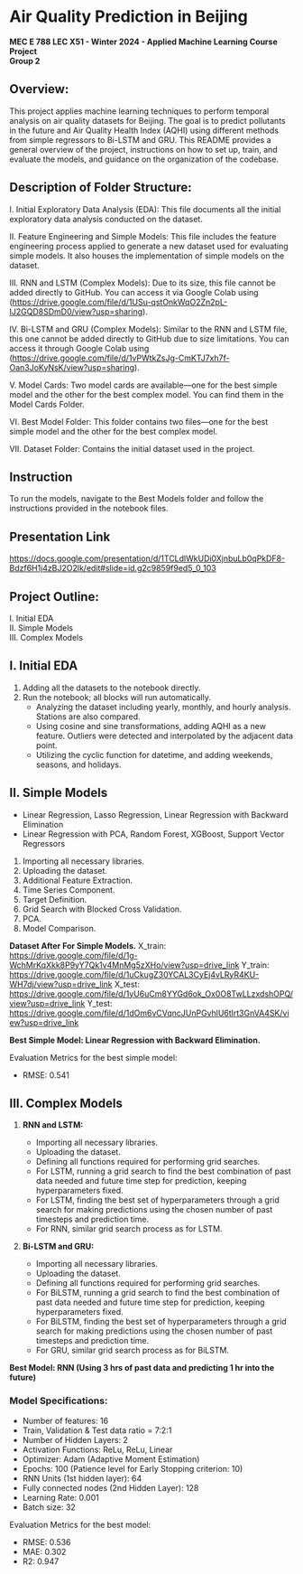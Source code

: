 # Air Quality Prediction in Beijing
**MEC E 788 LEC X51 - Winter 2024 - Applied Machine Learning Course Project**  
**Group 2**

## Overview:
This project applies machine learning techniques to perform temporal analysis on air quality datasets for Beijing. The goal is to predict pollutants in the future and Air Quality Health Index (AQHI) using different methods from simple regressors to Bi-LSTM and GRU. This README provides a general overview of the project, instructions on how to set up, train, and evaluate the models, and guidance on the organization of the codebase.

## Description of Folder Structure:
I. Initial Exploratory Data Analysis (EDA): 
   This file documents all the initial exploratory data analysis conducted on the dataset.

II. Feature Engineering and Simple Models: 
   This file includes the feature engineering process applied to generate a new dataset used for evaluating simple models. It also houses the implementation of simple models on the dataset.

III. RNN and LSTM (Complex Models): 
   Due to its size, this file cannot be added directly to GitHub. You can access it via Google Colab using (https://drive.google.com/file/d/1USu-qstOnkWqO2Zn2pL-IJ2GQD8SDmD0/view?usp=sharing).

IV. Bi-LSTM and GRU (Complex Models): 
   Similar to the RNN and LSTM file, this one cannot be added directly to GitHub due to size limitations. You can access it through Google Colab using (https://drive.google.com/file/d/1vPWtkZsJg-CmKTJ7xh7f-Oan3JoKyNsK/view?usp=sharing).

V. Model Cards: 
   Two model cards are available—one for the best simple model and the other for the best complex model. You can find them in the Model Cards Folder.

VI. Best Model Folder: 
   This folder contains two files—one for the best simple model and the other for the best complex model.

VII. Dataset Folder: 
   Contains the initial dataset used in the project.


## Instruction
To run the models, navigate to the Best Models folder and follow the instructions provided in the notebook files.

## Presentation Link
https://docs.google.com/presentation/d/1TCLdlWkUDi0XjnbuLb0qPkDF8-Bdzf6H1j4zBJ2O2lk/edit#slide=id.g2c9859f9ed5_0_103

## Project Outline:
I. Initial EDA  
II. Simple Models  
III. Complex Models  

## I. Initial EDA
1. Adding all the datasets to the notebook directly.
2. Run the notebook; all blocks will run automatically.
   - Analyzing the dataset including yearly, monthly, and hourly analysis. Stations are also compared.
   - Using cosine and sine transformations, adding AQHI as a new feature. Outliers were detected and interpolated by the adjacent data point.
   - Utilizing the cyclic function for datetime, and adding weekends, seasons, and holidays.

## II. Simple Models
- Linear Regression, Lasso Regression, Linear Regression with Backward Elimination
- Linear Regression with PCA, Random Forest, XGBoost, Support Vector Regressors

1. Importing all necessary libraries.
2. Uploading the dataset.
3. Additional Feature Extraction.
4. Time Series Component.
5. Target Definition.
6. Grid Search with Blocked Cross Validation.
7. PCA.
8. Model Comparison.

**Dataset After For Simple Models.**
X_train: https://drive.google.com/file/d/1g-WchMrKqXkk8P9yY7Qk1v4MnMg5zXHo/view?usp=drive_link
Y_train: https://drive.google.com/file/d/1uCkugZ30YCAL3CyEj4vLRyR4KU-WH7dj/view?usp=drive_link
X_test: https://drive.google.com/file/d/1yU6uCm8YYGd6ok_Ox0O8TwLLzxdshOPQ/view?usp=drive_link
Y_test: https://drive.google.com/file/d/1dOm6vCVqncJUnPGvhlU6tlrt3GnVA4SK/view?usp=drive_link

**Best Simple Model: Linear Regression with Backward Elimination.**

Evaluation Metrics for the best simple model:
- RMSE: 0.541

## III. Complex Models
1. **RNN and LSTM:**
   - Importing all necessary libraries.
   - Uploading the dataset.
   - Defining all functions required for performing grid searches.
   - For LSTM, running a grid search to find the best combination of past data needed and future time step for prediction, keeping hyperparameters fixed.
   - For LSTM, finding the best set of hyperparameters through a grid search for making predictions using the chosen number of past timesteps and prediction time.
   - For RNN, similar grid search process as for LSTM.
   
2. **Bi-LSTM and GRU:**
   - Importing all necessary libraries.
   - Uploading the dataset.
   - Defining all functions required for performing grid searches.
   - For BiLSTM, running a grid search to find the best combination of past data needed and future time step for prediction, keeping hyperparameters fixed.
   - For BiLSTM, finding the best set of hyperparameters through a grid search for making predictions using the chosen number of past timesteps and prediction time.
   - For GRU, similar grid search process as for BiLSTM.

**Best Model: RNN (Using 3 hrs of past data and predicting 1 hr into the future)**

### Model Specifications:
- Number of features: 16
- Train, Validation & Test data ratio = 7:2:1
- Number of Hidden Layers: 2
- Activation Functions: ReLu, ReLu, Linear
- Optimizer: Adam (Adaptive Moment Estimation)
- Epochs: 100 (Patience level for Early Stopping criterion: 10)
- RNN Units (1st hidden layer): 64
- Fully connected nodes (2nd Hidden Layer): 128
- Learning Rate: 0.001
- Batch size: 32

Evaluation Metrics for the best model:
- RMSE: 0.536
- MAE: 0.302
- R2: 0.947
